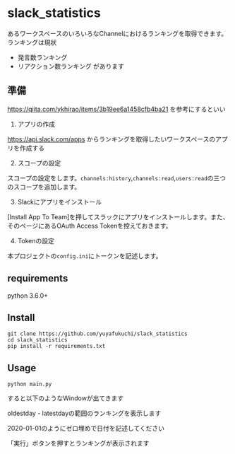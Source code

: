# slack_statistics

あるワークスペースのいろいろなChannelにおけるランキングを取得できます。
ランキングは現状
- 発言数ランキング
- リアクション数ランキング
があります

## 準備
https://qiita.com/ykhirao/items/3b19ee6a1458cfb4ba21
を参考にするといい

1. アプリの作成

https://api.slack.com/apps からランキングを取得したいワークスペースのアプリを作成する

2. スコープの設定
   
スコープの設定をします。`channels:history`,`channels:read`,`users:read`の三つのスコープを追加します。

3. Slackにアプリをインストール

[Install App To Team]を押してスラックにアプリをインストールします。また、そのページにあるOAuth Access Tokenを控えておきます。

4. Tokenの設定

本プロジェクトの`config.ini`にトークンを記述します。


## requirements
python 3.6.0+

## Install
```
git clone https://github.com/yuyafukuchi/slack_statistics
cd slack_statistics
pip install -r requirements.txt
```

## Usage
```
python main.py
```

すると以下のようなWindowが出てきます

oldestday - latestdayの範囲のランキングを表示します

2020-01-01のようにゼロ埋めで日付を記述してください

「実行」ボタンを押すとランキングが表示されます
